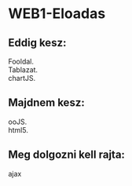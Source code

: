 # WEB1-Eloadas

## Eddig kesz:

Fooldal.    
Tablazat.  
chartJS.  

## Majdnem kesz:

ooJS.  
html5.  

## Meg dolgozni kell rajta:

ajax